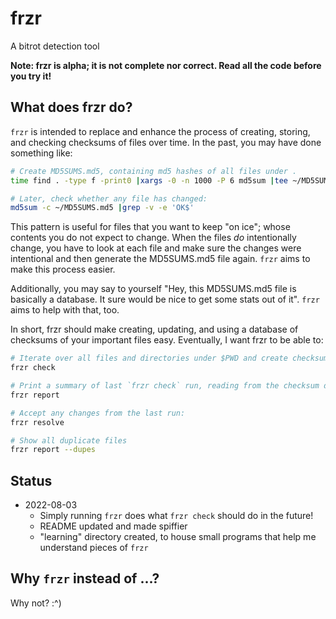 # frzr
A bitrot detection tool

**Note: frzr is alpha; it is not complete nor correct. Read all the code before you try it!**

## What does frzr do?
`frzr` is intended to replace and enhance the process of creating, storing, and checking checksums of
files over time. In the past, you may have done something like:
```bash
# Create MD5SUMS.md5, containing md5 hashes of all files under . 
time find . -type f -print0 |xargs -0 -n 1000 -P 6 md5sum |tee ~/MD5SUMS.md5

# Later, check whether any file has changed:
md5sum -c ~/MD5SUMS.md5 |grep -v -e 'OK$'
```

This pattern is useful for files that you want to keep "on ice"; whose contents you do not expect to change. When the
files _do_ intentionally change, you have to look at each file and make sure the changes were intentional and
then generate the MD5SUMS.md5 file again. `frzr` aims to make this process easier.

Additionally, you may say to yourself "Hey, this MD5SUMS.md5 file is basically a database. It sure would be nice to get
some stats out of it". `frzr` aims to help with that, too.

In short, frzr should make creating, updating, and using a database of checksums of your important files easy.
Eventually, I want frzr to be able to:
```bash
# Iterate over all files and directories under $PWD and create checksums:
frzr check

# Print a summary of last `frzr check` run, reading from the checksum database only:
frzr report

# Accept any changes from the last run:
frzr resolve

# Show all duplicate files
frzr report --dupes
```

## Status
* 2022-08-03
  * Simply running `frzr` does what `frzr check` should do in the future!
  * README updated and made spiffier
  * "learning" directory created, to house small programs that help me understand pieces of `frzr`

## Why `frzr` instead of ...?
Why not? :^)
